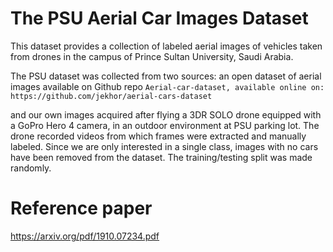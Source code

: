 # The PSU Aerial Car Images Dataset

This dataset provides a collection of labeled aerial images of vehicles taken from drones in the campus of Prince Sultan University, Saudi Arabia. 

The PSU dataset was collected from two sources: an open dataset of aerial images available on Github repo 
`Aerial-car-dataset, available online on: https://github.com/jekhor/aerial-cars-dataset`

and our own images acquired after flying a 3DR SOLO drone equipped with a GoPro Hero 4 camera, in an outdoor environment at PSU parking lot. The drone recorded videos from which
frames were extracted and manually labeled. Since we are only interested in a single class, images
with no cars have been removed from the dataset. The training/testing split was made randomly.




# Reference paper
https://arxiv.org/pdf/1910.07234.pdf

